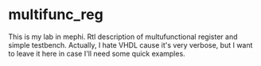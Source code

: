 # multifunc_reg
This is my lab in mephi.
Rtl description of multufunctional register and simple testbench. Actually, I hate VHDL cause it's very verbose, but I want to leave it here in case I'll need some quick examples.
